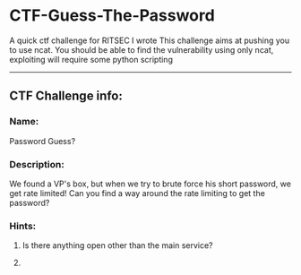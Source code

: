 # CTF-Guess-The-Password
A quick ctf challenge for RITSEC I wrote
This challenge aims at pushing you to use ncat. You should be able to find the vulnerability using only ncat, exploiting will require some python scripting

------

## CTF Challenge info:

### Name: 
Password Guess?

### Description: 
We found a VP's box, but when we try to brute force his short password, we get rate limited! Can you find a way around the rate limiting to get the password?

<ip and main service port information>

### Hints:
1. Is there anything open other than the main service?

2. 
